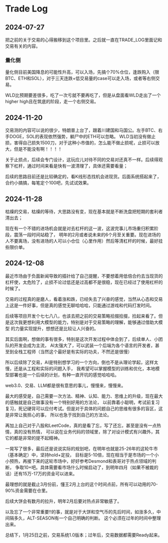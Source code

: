 # Trade Log

## 2024-07-27

把之前的关于交易的心得搬移到这个项目里。之后就一直在TRADE_LOG里面记和交易有关的内容。

### 量化侧
量化侧目前美国降息的可能性升高，可以入场，先搞个70%仓位，逢跌购入（限BTC、ETH和SOL），对于三天连跌+低交易量的case可以走入场，或者等右侧交易。

WLD比预期要差很多，吃了一次亏就不要再吃了，但是从盘面看WLD走出了一个higher high且在筑底的阶段，走一个右侧交易。


## 2024-11-20

交易测的内容可以说的很少，特朗普上台了，跟着川建国和马国公。左手BTC、右手DOGE，SOL的表现依然强势，躺尸中的ETH可以忽略。
WLD当初没有做止损，害得自己损失1500刀，对于这种小市值的，怎么能不做止损呢，止损可以放大，但是不能没有啊！！！！

关于止损点，后续会专门设计，这玩应儿对待不同的交易对还真不一样。后续得观察下杠杆，通过时间来看是快有一波清理了，具体还需要看量；

后续的思路目前还是比较确定的，看K线形态找机会进现货。后面系统搭起来了，合约小搞搞，每笔定个100吧，先试试效果。

## 2024-11-28

枯燥的交易，枯燥的等待，大思路没有变，现在基本就是不断洗盘把短期的套利者清出去；

现在有一个不错的进场机会就是对去杠杆的这一波，这波完事儿市场重归积累阶段，震荡一段时间站稳了，
明年的2月或者说未来的6个月至关重要。现在进场的人不要离场，没有进场的人可以小仓位（心里作用）然后等清杠杆的时候，最好挂些限价单。

## 2024-12-08

最近市场由于负面新闻导致的插针给了自己提醒，不要想着用低倍合约去当现货的杠杆使，太危险了，止损不论过低还是过高都不是很稳，现在已经过了使用杠杆的时候了。

交易的过程真的是磨人，看着涨和跌，已经失去了兴奋的感觉，当然从心态和交易上这是一件好事，但是真的感觉无聊哈哈哈，只能通过游戏和代码打发时间。

后续等项目开发个七七八八，也该去把之前的交易策略拾掇拾掇，捡起来看了。但是这次我更想利用大模型的能力，特别是对于交易策略的理解，能够通过借助大模型
的力量实现提升，想想还是比较让人兴奋的。

其实后面啊，想做的事有很多，特别是这次开发过程中体会到了，后续单人、小团队的开发会成为主流，
AI太强大了，可以武装一个后端为各个语言的开发者，甚至到全栈工程师（当然这个最好是有实际的功夫，不然还是很慢）

所以后续除了交易，AI是特别想学习的一个方向，倒也不是从理论学起，这样太慢，还是从工程和实际的问题入手，
我希望可以掌握模型的训练和优化，本地模型部署也是一个后续的计划，有种一直开坑的感觉哈哈哈。

web3.0、交易、LLM都是很有意思的事儿，慢慢来，慢慢来。

最大的感受是，自己需要一次方法、精神、认知、能力、思维上的升级，现在最大的感触就是自己做事没有一个特别好用的方法论，
以前靠着小聪明，考试前复习复习，死记硬背可以应付考试。但是对于具体的问题自己的思维有很多的盲区，这是非常让我担心的事，
所以也急于找到自己的方法论。

再加上自己对于八股和LeetCode，真的是看了忘，写了还忘，甚至是没有一点热情，真的没有热情，
可以说在业务代码的领域里，除了对设计模式有兴趣外，其它的都是非常的提不起精神。

一晃写了很多，最后还是说说实际的规划吧，在明年也就是25-26年的这轮牛市（基本确定）中，坚持hold+定投，
目标是5-10倍，现在相当于是市场的一个小小预热，再接下来的这轮市场中，好好参考Desmond和表哥对于热点领域的判断，
争取10+吧。具体需要看市场什么时候启动了，到明年四月（如果不被裁的话）还有15万-17万的资金可以进来。

最理想的就是截止3月份前，懂王2月上台的这个时间点前，所有可以动用的70-90%资金需要在仓里。

后续大饼会有数月的拉升，明年2月后要对热点非常敏感了。

以及忘了一个非常重要‼️的事，就是对于大饼和空气币的先后时间，如涨多久，中间隔多久，ALT-SEASON有一个自己明确的判断。
这个必须在过年的时间中整理出来。

总结下，1月25日之前，交易系统1.0版本；过年后，交易数据都需要Ready起来。

